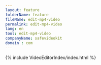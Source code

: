 ```yaml
---
layout: feature
folderName: feature
fileName: edit-mp4-video
permalink: edit-mp4-video
lang: en
tool: edit-mp4-video
companyName: safevideokit
domain : com
---
```


{% include VideoEditorIndex/index.html %}

   